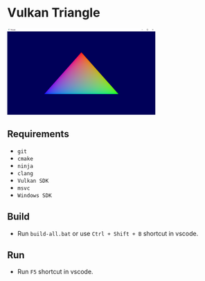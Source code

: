 # Vulkan Triangle

<img src="images/screenshot.png?raw=true" alt="Screenshot" height=200/>

## Requirements

 - `git`
 - `cmake`
 - `ninja`
 - `clang`
 - `Vulkan SDK`
 - `msvc`
 - `Windows SDK`

## Build

 - Run `build-all.bat` or use `Ctrl + Shift + B` shortcut in vscode.

## Run

 - Run `F5` shortcut in vscode.